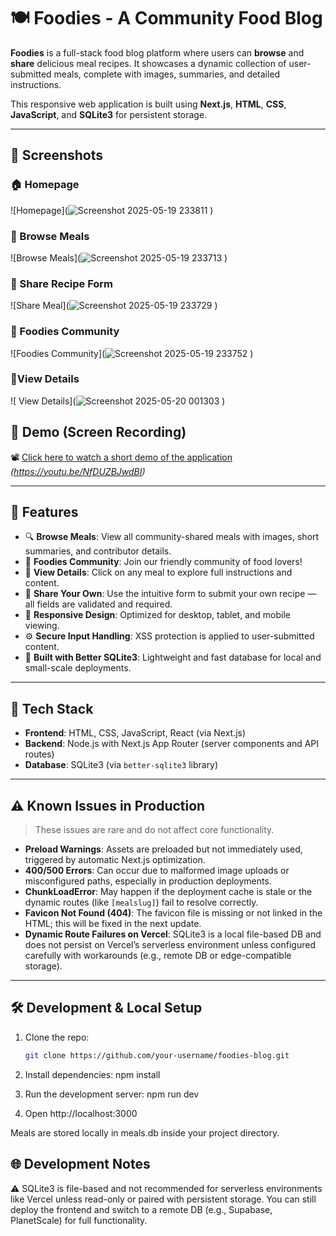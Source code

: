 # 🍽️ Foodies - A Community Food Blog

**Foodies** is a full-stack food blog platform where users can **browse** and **share** delicious meal recipes. It showcases a dynamic collection of user-submitted meals, complete with images, summaries, and detailed instructions.

This responsive web application is built using **Next.js**, **HTML**, **CSS**, **JavaScript**, and **SQLite3** for persistent storage.  

---

## 📸 Screenshots

### 🏠 Homepage
![Homepage](![Screenshot 2025-05-19 233811](https://github.com/user-attachments/assets/ca94b289-0da6-4584-86a5-cb568c32e52d)
)

### 🍲 Browse Meals
![Browse Meals](![Screenshot 2025-05-19 233713](https://github.com/user-attachments/assets/f25b20bc-0ba7-426f-b8b9-e26a079cb72f)
)

### 📝 Share Recipe Form
![Share Meal](![Screenshot 2025-05-19 233729](https://github.com/user-attachments/assets/d6be547f-7bce-434c-b430-35d828f8a8a6)
)

### 👥 Foodies Community
![Foodies Community](![Screenshot 2025-05-19 233752](https://github.com/user-attachments/assets/8064c6b5-ec7b-4ef1-b425-33de8858491a)
)

### 🧾View Details
![ View Details](![Screenshot 2025-05-20 001303](https://github.com/user-attachments/assets/6f09505a-c145-4f4a-b69f-d094a5e5041f)
)

## 🎥 Demo (Screen Recording)

📽️ [Click here to watch a short demo of the application](#)  
*(https://youtu.be/NfDUZBJwdBI)*


---


## 🚀 Features

- 🔍 **Browse Meals**: View all community-shared meals with images, short summaries, and contributor details.
- 👥 **Foodies Community**: Join our friendly community of food lovers!
- 🍲 **View Details**: Click on any meal to explore full instructions and content.
- 📝 **Share Your Own**: Use the intuitive form to submit your own recipe — all fields are validated and required.
- 📱 **Responsive Design**: Optimized for desktop, tablet, and mobile viewing.
- ⚙️ **Secure Input Handling**: XSS protection is applied to user-submitted content.
- 💾 **Built with Better SQLite3**: Lightweight and fast database for local and small-scale deployments.


---

## 🧪 Tech Stack

- **Frontend**: HTML, CSS, JavaScript, React (via Next.js)
- **Backend**: Node.js with Next.js App Router (server components and API routes)
- **Database**: SQLite3 (via `better-sqlite3` library)

---



## ⚠️ Known Issues in Production

> These issues are rare and do not affect core functionality.

- **Preload Warnings**: Assets are preloaded but not immediately used, triggered by automatic Next.js optimization.
- **400/500 Errors**: Can occur due to malformed image uploads or misconfigured paths, especially in production deployments.
- **ChunkLoadError**: May happen if the deployment cache is stale or the dynamic routes (like `[mealslug]`) fail to resolve correctly.
- **Favicon Not Found (404)**: The favicon file is missing or not linked in the HTML; this will be fixed in the next update.
- **Dynamic Route Failures on Vercel**: SQLite3 is a local file-based DB and does not persist on Vercel’s serverless environment unless configured carefully with workarounds (e.g., remote DB or edge-compatible storage).

---

## 🛠️ Development & Local Setup

1. Clone the repo:
   ```bash
   git clone https://github.com/your-username/foodies-blog.git
   
2. Install dependencies:
npm install

3. Run the development server:
npm run dev

4. Open http://localhost:3000

Meals are stored locally in meals.db inside your project directory.

## 🌐 Development Notes
⚠️ SQLite3 is file-based and not recommended for serverless environments like Vercel unless read-only or paired with persistent storage. You can still deploy the frontend and switch to a remote DB (e.g., Supabase, PlanetScale) for full functionality.


